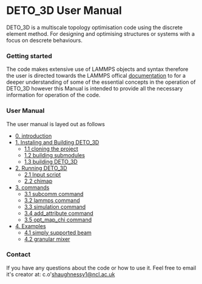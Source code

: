 # DETO_3D User Manual

DETO_3D is a multiscale topology optimisation code using the discrete element method. For designing and optimising structures or systems with a focus on descrete behaviours.

### Getting started

The code makes extensive use of LAMMPS objects and syntax therefore the user is directed towards the LAMMPS offical [documentation](https://docs.lammps.org/Manual.html#) to for a deeper understanding of some of the essential concepts in the operation of DETO_3D however this Manual is intended to provide all the necessary information for operation of the code.

### User Manual

The user manual is layed out as follows

- [0. introduction](0_introduction.md)
- [1. Instaling and Building DETO_3D](1_instaling/1_index.md)
  - [1.1 cloning the project](1_instaling/1.1_cloning.md)
  - [1.2 building submodules](1_instaling/1.2_submodules.md)
  - [1.3 building DETO_3D](1_instaling/1.3_building.md)
- [2. Running DETO_3D](2_running/2_index.md)
  - [2.1 Input script](2_running/2.1_input.md)
  - [2.2 chimap](2_running/2.2_chimap.md)
- [3. commands](3_commands/3_index.md)
  - [3.1 subcomm command](3_commands/3.1_subcomm.md)
  - [3.2 lammps command](3_commands/3.2_lammps.md)
  - [3.3 simulation command](3_commands/3.3_simulation.md)
  - [3.4 add_attribute command](3_commands/3.4_add_attribute.md)
  - [3.5 opt_map_chi command](3_commands/3.5_opt_map_chi.md)
- [4. Examples](4_examples/4_index.md)
  - [4.1 simply supported beam](4_examples/4.1_simply_supported.md)
  - [4.2 granular mixer](4_examples/4.2_granular.md)

### Contact

If you have any questions about the code or how to use it. Feel free to email it's creator at: c.o'shaughnessy1@ncl.ac.uk


